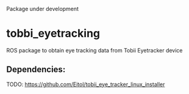 Package under development


# tobbi_eyetracking

ROS package to obtain eye tracking data from Tobii Eyetracker device


## Dependencies:

TODO: https://github.com/Eitol/tobii_eye_tracker_linux_installer 


